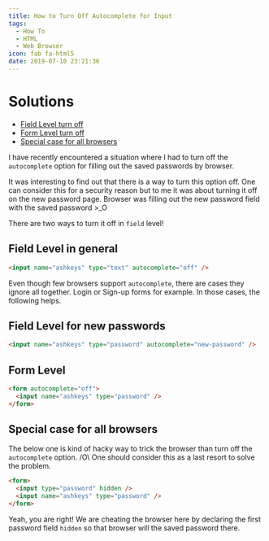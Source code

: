 ```yaml
---
title: How to Turn Off Autocomplete for Input
tags:
  - How To
  - HTML
  - Web Browser
icon: fab fa-html5
date: 2019-07-10 23:21:36
---
```


# Solutions

- [Field Level turn off](#Field-Level-in-general)
- [Form Level turn off](#Form-Level)
- [Special case for all browsers](#Special-case-for-all-browsers)

I have recently encountered a situation where I had to turn off the `autocomplete` option for filling out the saved passwords by browser.

It was interesting to find out that there is a way to turn this option off. One can consider this for a security reason but to me it was about turning it off on the new password page. Browser was filling out the new password field with the saved password >\_O

There are two ways to turn it off in `field` level!

## Field Level in general

```html
<input name="ashkeys" type="text" autocomplete="off" />
```

Even though few browsers support `autocomplete`, there are cases they ignore all together. Login or Sign-up forms for example. In those cases, the following helps.

## Field Level for new passwords

```html
<input name="ashkeys" type="password" autocomplete="new-password" />
```

## Form Level

```html
<form autocomplete="off">
  <input name="ashkeys" type="password" />
</form>
```

## Special case for all browsers

The below one is kind of hacky way to trick the browser than turn off the `autocomplete` option. /O\ One should consider this as a last resort to solve the problem.

```html
<form>
  <input type="password" hidden />
  <input name="ashkeys" type="password" />
</form>
```

Yeah, you are right! We are cheating the browser here by declaring the first password field `hidden` so that browser will the saved password there.

